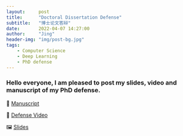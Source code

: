 ```yaml
---
layout:     post
title:      "Doctoral Dissertation Defense"
subtitle:   "博士论文答辩"
date:       2022-04-07 14:27:00
author:     "Jing"
header-img: "img/post-bg.jpg"
tags:
    - Computer Science
    - Deep Learning
    - PhD defense
---
```



### Hello everyone, I am pleased to post my slides, video and manuscript of my PhD defense.

📃 [Manuscript](https://1drv.ms/b/s!ArS4irhKYi7tmQBkQHeTulBjkB5O)

🎦 [Defense Video](https://1drv.ms/v/s!ArS4irhKYi7tmH59q3NMITchVb_M?e=0jCJsn)

🖼️ [Slides](https://1drv.ms/b/s!ArS4irhKYi7tmH-dvZpkKS_fDv4f)
